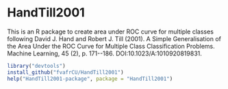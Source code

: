 # HandTill2001

This is an R package to create area under ROC curve for multiple classes
following David J. Hand and Robert J. Till (2001). A Simple Generalisation of
    the Area Under the ROC Curve for Multiple Class Classification Problems.
    Machine Learning, 45 (2), p. 171--186.  DOI:10.1023/A:1010920819831.

```R
library("devtools")
install_github("fvafrCU/HandTill2001")
help("HandTill2001-package", package = "HandTill2001")
```
